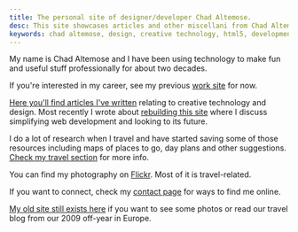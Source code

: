 ```yaml
---
title: The personal site of designer/developer Chad Altemose.
desc: This site showcases articles and other miscellani from Chad Altemose, a web designer and developer with a successful 20-year career tract.
keywords: chad altemose, design, creative technology, html5, development
---
```


My name is Chad Altemose and I have been using technology to make fun and useful stuff professionally for about two decades. 

If you're interested in my career, see my previous [work site](/work) for now.

[Here you'll find articles I've written](/articles) relating to creative technology and design. Most recently I wrote about [rebuilding this site](/articles/2013/10-12-modern-web-development/) where I discuss simplifying web development and looking to its future.

I do a lot of research when I travel and have started saving some of those resources including maps of places to go, day plans and other suggestions. [Check my travel section](/travel) for more info.

You can find my photography on [Flickr](http://flickr.com/caltemose). Most of it is travel-related.

If you want to connect, check my [contact page](/contact) for ways to find me online.

[My old site still exists here](/site/) if you want to see some photos or read our travel blog from our 2009 off-year in Europe.